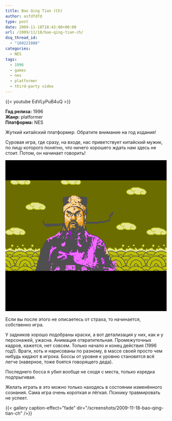 ```yaml
---
title: Bao Qing Tian (Ch)
author: asfdfdfd
type: post
date: 2009-11-18T18:43:00+00:00
url: /2009/11/18/bao-qing-tian-ch/
dsq_thread_id:
  - "160221088"
categories:
  - NES
tags:
  - 1996
  - games
  - nes
  - platformer
  - third-party video
---
```

{{< youtube EdVLyPuB4uQ >}}

**Год релиза:** 1996  
**Жанр:** platformer  
**Платформа:** NES

Жуткий китайский платформер. Обратите внимание на год издания!

Суровая игра, где сразу, на входе, нас приветствует китайский мужик, по лицу которого понятно, что ничего хорошего ждать нам здесь не стоит. Потом, он начинает говорить!

![](/screenshots/2009-11-18-bao-qing-tian-ch/BaoQingTianCh_011.png)

Если вы после этого не описаетесь от страха, то начинается, собственно игра.

У задников хорошо подобраны краски, а вот детализация у них, как и у персонажей, ужасна. Анимация отвратительная. Промежуточных кадров, кажется, нет совсем. Только начало и конец действия (1996 год!). Враги, хоть и нарисованы по разному, в массе своей просто чем нибудь кидают в игрока. Боссы от уровня к уровню становятся всё легче (наверное, тоже боятся говорящего деда). 

Последнего босса я убил вообще не сходя с места, только изредка подпрыгивая.

Желать играть в это можно только находясь в состоянии изменённого сознания. Сама игра очень короткая и лёгкая. Психику травмировать не успеет.

<!--more-->

{{< gallery caption-effect="fade" dir="/screenshots/2009-11-18-bao-qing-tian-ch" />}}